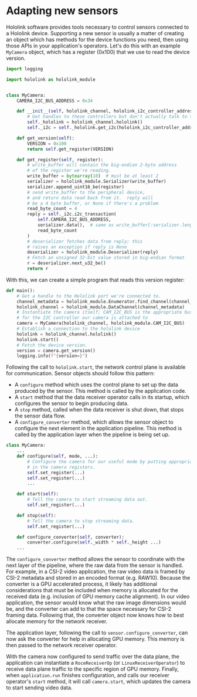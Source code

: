 # Adapting new sensors

Hololink software provides tools necessary to control sensors connected to a Hololink
device. Supporting a new sensor is usually a matter of creating an object which has
methods for the device functions you need, then using those APIs in your application's
operators. Let's do this with an example `MyCamera` object, which has a register (0x100)
that we use to read the device version.

```python
import logging

import hololink as hololink_module


class MyCamera:
    CAMERA_I2C_BUS_ADDRESS = 0x34

    def __init__(self, hololink_channel, hololink_i2c_controller_address):
        # Get handles to these controllers but don't actually talk to them yet
        self._hololink = hololink_channel.hololink()
        self._i2c = self._hololink.get_i2c(hololink_i2c_controller_address)

    def get_version(self):
        VERSION = 0x100
        return self.get_register(VERSION)

    def get_register(self, register):
        # write_buffer will contain the big-endian 2-byte address
        # of the register we're reading.
        write_buffer = bytearray(10)  # must be at least 2
        serializer = hololink_module.Serializer(write_buffer)
        serializer.append_uint16_be(register)
        # send write_buffer to the peripheral device,
        # and return data read back from it.  reply will
        # be a 4 byte buffer, or None if there's a problem
        read_byte_count = 4
        reply = self._i2c.i2c_transaction(
            self.CAMERA_I2C_BUS_ADDRESS,
            serializer.data(),  # same as write_buffer[:serializer.length()]
            read_byte_count
        )
        # deserializer fetches data from reply; this
        # raises an exception if reply is None
        deserializer = hololink_module.Deserializer(reply)
        # Fetch an unsigned 32-bit value stored in big-endian format
        r = deserializer.next_u32_be()
        return r
```

With this, we can create a simple program that reads this version register:

```python
def main():
    # Get a handle to the Hololink port we're connected to.
    channel_metadata = hololink_module.Enumerator.find_channel(channel_ip="192.168.0.2")
    hololink_channel = hololink_module.DataChannel(channel_metadata)
    # Instantiate the camera itself; CAM_I2C_BUS is the appropriate bus enable setting
    # for the I2C controller our camera is attached to
    camera = MyCamera(hololink_channel, hololink_module.CAM_I2C_BUS)
    # Establish a connection to the hololink device
    hololink = hololink_channel.hololink()
    hololink.start()
    # Fetch the device version.
    version = camera.get_version()
    logging.info(f"{version=}")
```

Following the call to `hololink.start`, the network control plane is available for
communication. Sensor objects should follow this pattern:

- A `configure` method which uses the control plane to set up the data produced by the
  sensor. This method is called by the application code.
- A `start` method that the data receiver operator calls in its startup, which
  configures the sensor to begin producing data.
- A `stop` method, called when the data receiver is shut down, that stops the sensor
  data flow.
- A `configure_converter` method, which allows the sensor object to configure the next
  element in the application pipeline. This method is called by the application layer
  when the pipeline is being set up.

```python
class MyCamera:
    ...
    def configure(self, mode, ...):
        # Configure the camera for our useful mode by putting appropriate values
        # in the camera registers.
        self.set_register(...)
        self.set_register(...)
        ...

    def start(self):
        # Tell the camera to start streaming data out.
        self.set_register(...)

    def stop(self):
        # Tell the camera to stop streaming data.
        self.set_register(...)

    def configure_converter(self, converter):
        converter.configure(self._width * self._height ...)
    ...
```

The `configure_converter` method allows the sensor to coordinate with the next layer of
the pipeline, where the raw data from the sensor is handled. For example, in a CSI-2
video application, the raw video data is framed by CSI-2 metadata and stored in an
encoded format (e.g. RAW10). Because the converter is a GPU accelerated process, it
likely has additional considerations that must be included when memory is allocated for
the received data (e.g. inclusion of GPU memory cache alignment). In our video
application, the sensor would know what the raw image dimensions would be, and the
converter can add to that the space necessary for CSI-2 framing data. Following that,
the converter object now knows how to best allocate memory for the network receiver.

The application layer, following the call to `sensor.configure_converter`, can now ask
the converter for help in allocating GPU memory. This memory is then passed to the
network receiver operator.

With the camera now configured to send traffic over the data plane, the application can
instantiate a `RoceReceiverOp` (or `LinuxReceiverOperator`) to receive data plane
traffic to the specific region of GPU memory. Finally, when `application.run` finishes
configuration, and calls our receiver operator's `start` method, it will call
`camera.start`, which updates the camera to start sending video data.
